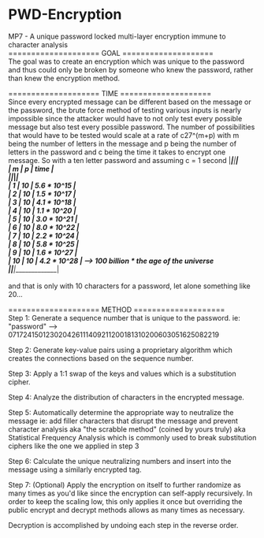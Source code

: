 # PWD-Encryption
MP7 - A unique password locked multi-layer encryption immune to character analysis<br />
==================== GOAL ====================<br />
The goal was to create an encryption which was unique to the password and thus could only be broken by someone who knew the password, rather than knew the encryption method.

==================== TIME ====================<br />
Since every encrypted message can be different based on the message or the password, the brute force method of testing various inputs is nearly impossible since the attacker would have to not only test every possible message but also test every possible password. The number of possibilities that would have to be tested would scale at a rate of c27^(m+p) with m being the number of letters in the message and p being the number of letters in the password and c being the time it takes to encrypt one message. So with a ten letter password and assuming c = 1 second
|______|_____|______________|<br />
|	 m	 |	p	 |	time		   	|<br />
|______|_____|______________|<br />
|  1	 |	10 |	5.6 * 10^15	|<br />
|	 2	 |	10 |	1.5 * 10^17	|<br />
|	 3	 |	10 |	4.1 * 10^18	|<br />
|	 4	 |	10 |	1.1 * 10^20	|<br />
|	 5	 |	10 |	3.0 * 10^21	|<br />
|	 6	 |	10 |	8.0 * 10^22	|<br />
|	 7	 |	10 |	2.2 * 10^24	|<br />
|	 8	 |	10 |	5.8 * 10^25	|<br />
|	 9 	 |	10 |	1.6 * 10^27	|<br />
|	 10	 |	10 |	4.2 * 10^28 | --> 100 billion * the age of the universe<br />
|______|_____|______________|<br />
<br />
and that is only with 10 characters for a password, let alone something like 20...<br />

==================== METHOD ====================<br />
Step 1:	Generate a sequence number that is unique to the password. ie: "password" --> 071724150123020426111409211200181310200603051625082219

Step 2:	Generate key-value pairs using a proprietary algorithm which creates the connections based on the sequence number.

Step 3:	Apply a 1:1 swap of the keys and values which is a substitution cipher.

Step 4:	Analyze the distribution of characters in the encrypted message.

Step 5:	Automatically determine the appropriate way to neutralize the message ie: add filler characters that disrupt the message and prevent character analysis aka "the scrabble method" (coined by yours truly) aka Statistical Frequency Analysis which is commonly used to break substitution ciphers like the one we applied in step 3

Step 6:	Calculate the unique neutralizing numbers and insert into the message using a similarly encrypted tag.

Step 7:	(Optional) Apply the encryption on itself to further randomize as many times as you'd like since the encryption can self-apply recursively. In order to keep the scaling low, this only applies it once but overriding the public encrypt and decrypt methods allows as many times as necessary.

Decryption is accomplished by undoing each step in the reverse order.
